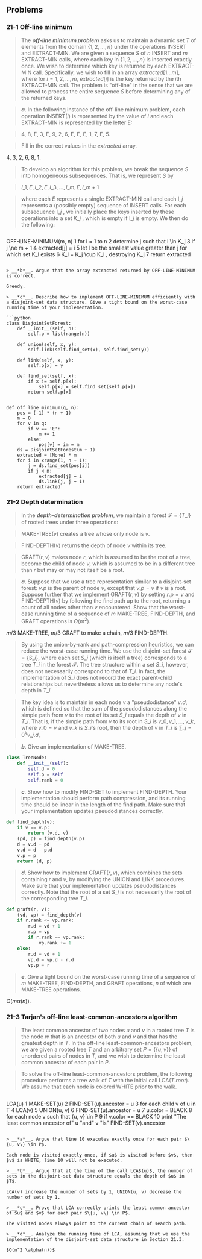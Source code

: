 ## Problems

### 21-1 Off-line minimum

> The __*off-line minimum problem*__ asks us to maintain a dynamic set $T$ of elements from the domain $\{1, 2, \dots, n\}$ under the operations INSERT and EXTRACT-MIN. We are given a sequence $S$ of $n$ INSERT and $m$ EXTRACT-MIN calls, where each key in $\{1, 2, \dots, n\}$ is inserted exactly once. We wish to determine which key is returned by each EXTRACT-MIN call. Specifically, we wish to fill in an array $extracted[1 \dots m]$, where for $i = 1, 2, \dots, m$, $extracted[i]$ is the key returned by the $i$th EXTRACT-MIN call. The problem is "off-line" in the sense that we are allowed to process the entire sequence $S$ before determining any of the returned keys.

> __*a*__. In the following instance of the off-line minimum problem, each operation INSERT$(i)$ is represented by the value of $i$ and each EXTRACT-MIN is represented by the letter E:

> 4, 8, E, 3, E, 9, 2, 6, E, E, E, 1, 7, E, 5.

> Fill in the correct values in the _extracted_ array.

4, 3, 2, 6, 8, 1.

> To develop an algorithm for this problem, we break the sequence $S$ into homogeneous subsequences. That is, we represent $S$ by

> $I\_1, E, I\_2, E, I\_3, \dots, I\_m, E, I\_{m+1}$

> where each $E$ represents a single EXTRACT-MIN call and each $\text{I}\_j$ represents a (possibly empty) sequence of INSERT calls. For each subsequence $\text{I}\_j$ , we initially place the keys inserted by these operations into a set $K\_j$ , which is empty if $\text{I}\_j$ is empty. We then do the following:

> ```
OFF-LINE-MINIMUM(m, n)
1  for i = 1 to n
2       determine j such that i \in K_j
3       if j \ne m + 1
4            extracted[j] = i
5            let l be the smallest value greater than j
                   for which set K_l exists
6            K_l = K_j \cup K_l , destroying K_j
7  return extracted 
```

> __*b*__. Argue that the array extracted returned by OFF-LINE-MINIMUM is correct.

Greedy.

> __*c*__. Describe how to implement OFF-LINE-MINIMUM efficiently with a disjoint-set data structure. Give a tight bound on the worst-case running time of your implementation.

```python
class DisjointSetForest:
    def __init__(self, n):
        self.p = list(range(n))

    def union(self, x, y):
        self.link(self.find_set(x), self.find_set(y))

    def link(self, x, y):
        self.p[x] = y

    def find_set(self, x):
        if x != self.p[x]:
            self.p[x] = self.find_set(self.p[x])
        return self.p[x]


def off_line_minimum(q, n):
    pos = [-1] * (n + 1)
    m = 0
    for v in q:
        if v == 'E':
            m += 1
        else:
            pos[v] = im = m
    ds = DisjointSetForest(m + 1)
    extracted = [None] * m
    for i in xrange(1, n + 1):
        j = ds.find_set(pos[i])
        if j < m:
            extracted[j] = i
            ds.link(j, j + 1)
    return extracted
```

### 21-2 Depth determination

> In the __*depth-determination problem*__, we maintain a forest $\mathcal{F} = \{T\_i\}$ of rooted trees under three operations:

> MAKE-TREE$(v)$ creates a tree whose only node is $v$.

> FIND-DEPTH$(v)$ returns the depth of node $v$ within its tree.

> GRAFT$(r, v)$ makes node $r$, which is assumed to be the root of a tree, become the child of node $v$, which is assumed to be in a different tree than $r$ but may or may not itself be a root.

> __*a*__. Suppose that we use a tree representation similar to a disjoint-set forest: $v.p$ is the parent of node $v$, except that $v.p = v$ if $v$ is a root. Suppose further that we implement GRAFT$(r, v)$ by setting $r.p = v$ and FIND-DEPTH$(v)$ by following the find path up to the root, returning a count of all nodes other than $v$ encountered. Show that the worst-case running time of a sequence of $m$ MAKE-TREE, FIND-DEPTH, and GRAFT operations is $\Theta(m^2)$.

$m/3$ MAKE-TREE, $m/3$ GRAFT to make a chain, $m/3$ FIND-DEPTH.

> By using the union-by-rank and path-compression heuristics, we can reduce the worst-case running time. We use the disjoint-set forest $\mathcal{S} = \{S\_i\}$, where each set $S\_i$ (which is itself a tree) corresponds to a tree $T\_i$ in the forest $\mathcal{F}$. The tree structure within a set $S\_i$, however, does not necessarily correspond to that of $T\_i$. In fact, the implementation of $S\_i$ does not record the exact parent-child relationships but nevertheless allows us to determine any node's depth in $T\_i$.

> The key idea is to maintain in each node $v$ a "pseudodistance" $v.d$, which is defined so that the sum of the pseudodistances along the simple path from $v$ to the root of its set $S\_i$ equals the depth of $v$ in $T\_i$. That is, if the simple path from $v$ to its root in $S\_i$ is $v\_0, v\_1, \dots, v\_k$, where $v\_0 = v$ and $v\_k$ is $S\_i$'s root, then the depth of $v$ in $T\_i$ is $\sum\_{j=0}^k v\_j.d$.

> __*b*__. Give an implementation of MAKE-TREE.

```python
class TreeNode:
    def __init__(self):
        self.d = 0
        self.p = self
        self.rank = 0
```

> __*c*__. Show how to modify FIND-SET to implement FIND-DEPTH. Your implementation should perform path compression, and its running time should be linear in the length of the find path. Make sure that your implementation updates pseudodistances correctly.

```python
def find_depth(v):
    if v == v.p:
        return (v.d, v)
    (pd, p) = find_depth(v.p)
    d = v.d + pd
    v.d = d - p.d
    v.p = p
    return (d, p)
```

> __*d*__. Show how to implement GRAFT$(r, v)$, which combines the sets containing $r$ and $v$, by modifying the UNION and LINK procedures. Make sure that your implementation updates pseudodistances correctly. Note that the root of a set $S\_i$ is not necessarily the root of the corresponding tree $T\_i$.

```python
def graft(r, v):
    (vd, vp) = find_depth(v)
    if r.rank <= vp.rank:
        r.d = vd + 1
        r.p = vp
        if r.rank == vp.rank:
            vp.rank += 1
    else:
        r.d = vd + 1
        vp.d = vp.d - r.d
        vp.p = r
```

> __*e*__. Give a tight bound on the worst-case running time of a sequence of $m$ MAKE-TREE, FIND-DEPTH, and GRAFT operations, $n$ of which are MAKE-TREE operations.

$O(m\alpha(n))$.

### 21-3 Tarjan's off-line least-common-ancestors algorithm

> The least common ancestor of two nodes $u$ and $v$ in a rooted tree $T$ is the node $w$ that is an ancestor of both $u$ and $v$ and that has the greatest depth in $T$. In the off-line least-common-ancestors problem, we are given a rooted tree $T$ and an arbitrary set $P = \{\{u, v\}\}$ of unordered pairs of nodes in $T$, and we wish to determine the least common ancestor of each pair in $P$.

> To solve the off-line least-common-ancestors problem, the following procedure performs a tree walk of $T$ with the initial call LCA$(T.root)$. We assume that each node is colored WHITE prior to the walk.

> ```
LCA(u)
 1  MAKE-SET(u)
 2  FIND-SET(u).ancestor = u
 3  for each child v of u in T
 4       LCA(v)
 5       UNION(u, v)
 6       FIND-SET(u).ancestor = u
 7  u.color = BLACK
 8  for each node v such that {u, v} \in P
 9       if v.color == BLACK
10            print "The least common ancestor of"
                    u "and" v "is" FIND-SET(v).ancestor
```

> __*a*__. Argue that line 10 executes exactly once for each pair $\{u, v\} \in P$.

Each node is visited exactly once, if $u$ is visited before $v$, then $v$ is WHITE, line 10 will not be executed.

> __*b*__. Argue that at the time of the call LCA$(u)$, the number of sets in the disjoint-set data structure equals the depth of $u$ in $T$.

LCA(v) increase the number of sets by 1, UNION(u, v) decrease the number of sets by 1.

> __*c*__. Prove that LCA correctly prints the least common ancestor of $u$ and $v$ for each pair $\{u, v\} \in P$.

The visited nodes always point to the current chain of search path.

> __*d*__. Analyze the running time of LCA, assuming that we use the implementation of the disjoint-set data structure in Section 21.3.

$O(n^2 \alpha(n))$
